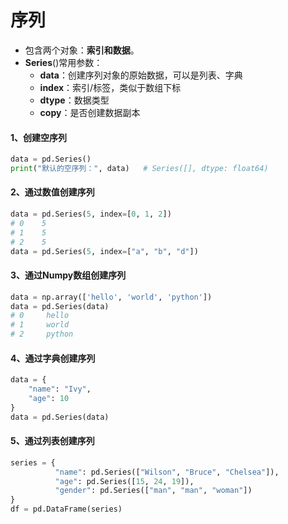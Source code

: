 # 序列
- 包含两个对象：**索引和数据**。
- **Series**()常用参数：
   - **data**：创建序列对象的原始数据，可以是列表、字典
   - **index**：索引/标签，类似于数组下标
   - **dtype**：数据类型
   - **copy**：是否创建数据副本 

#### 1、创建空序列
```py
data = pd.Series()
print("默认的空序列：", data)   # Series([], dtype: float64)
```

#### 2、通过数值创建序列
```py
data = pd.Series(5, index=[0, 1, 2])
# 0    5
# 1    5
# 2    5
data = pd.Series(5, index=["a", "b", "d"])
```

#### 3、通过Numpy数组创建序列
```py
data = np.array(['hello', 'world', 'python'])
data = pd.Series(data)
# 0     hello
# 1     world
# 2     python
```

#### 4、通过字典创建序列
```py
data = {
    "name": "Ivy",
    "age": 10
}
data = pd.Series(data)
```

#### 5、通过列表创建序列
```py
series = {
          "name": pd.Series(["Wilson", "Bruce", "Chelsea"]),
          "age": pd.Series([15, 24, 19]),
          "gender": pd.Series(["man", "man", "woman"])
}
df = pd.DataFrame(series)
```


